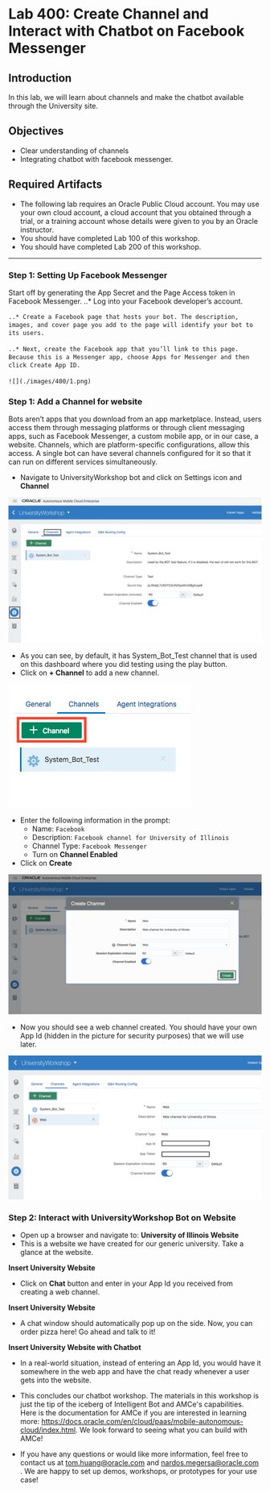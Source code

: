 # Lab 400: Create Channel and Interact with Chatbot on Facebook Messenger
## Introduction
In this lab, we will learn about channels and make the chatbot available through the University site.

## Objectives
- Clear understanding of channels
- Integrating chatbot with facebook messenger.

## Required Artifacts
- The following lab requires an Oracle Public Cloud account. You may use your own cloud account, a cloud account that you obtained through a trial, or a training account whose details were given to you by an Oracle instructor.
- You should have completed Lab 100 of this workshop.
- You should have completed Lab 200 of this workshop.

---
### Step 1: Setting Up Facebook Messenger
Start off by generating the App Secret and the Page Access token in Facebook Messenger.
    ..* Log into your Facebook developer’s account.

    ..* Create a Facebook page that hosts your bot. The description, images, and cover page you add to the page will identify your bot to its users.

    ..* Next, create the Facebook app that you’ll link to this page. Because this is a Messenger app, choose Apps for Messenger and then click Create App ID.

    ![](./images/400/1.png)


### Step 1: Add a Channel for website
Bots aren’t apps that you download from an app marketplace. Instead, users access them through messaging platforms or through client messaging apps, such as Facebook Messenger, a custom mobile app, or in our case, a website. Channels, which are platform-specific configurations, allow this access. A single bot can have several channels configured for it so that it can run on different services simultaneously.

- Navigate to UniversityWorkshop bot and click on Settings icon and **Channel**

![](./images/300/1.png)

- As you can see, by default, it has System_Bot_Test channel that is used on this dashboard where you did testing using the play button. 
- Click on **+ Channel** to add a new channel.

![](./images/300/2.png)

- Enter the following information in the prompt:
    - Name: `Facebook`
    - Description: `Facebook channel for University of Illinois`
    - Channel Type: `Facebook Messenger`
    - Turn on **Channel Enabled**
- Click on **Create**

![](./images/300/3.png)

- Now you should see a web channel created. You should have your own App Id (hidden in the picture for security purposes) that we will use later.

![](./images/300/4.png)

### Step 2: Interact with UniversityWorkshop Bot on Website
- Open up a browser and navigate to: **University of Illinois Website**
- This is a website we have created for our generic university. Take a glance at the website. 

**Insert University Website**

- Click on **Chat** button and enter in your App Id you received from creating a web channel.

**Insert University Website**

- A chat window should automatically pop up on the side. Now, you can order pizza here! Go ahead and talk to it!

**Insert University Website with Chatbot**

- In a real-world situation, instead of entering an App Id, you would have it somewhere in the web app and have the chat ready whenever a user gets into the website. 




- This concludes our chatbot workshop. The materials in this workshop is just the tip of the iceberg of Intelligent Bot and AMCe's capabilities. Here is the documentation for AMCe if you are interested in learning more: https://docs.oracle.com/en/cloud/paas/mobile-autonomous-cloud/index.html. We look forward to seeing what you can build with AMCe! 

- If you have any questions or would like more information, feel free to contact us at tom.huang@oracle.com and nardos.megersa@oracle.com . We are happy to set up demos, workshops, or prototypes for your use case! 